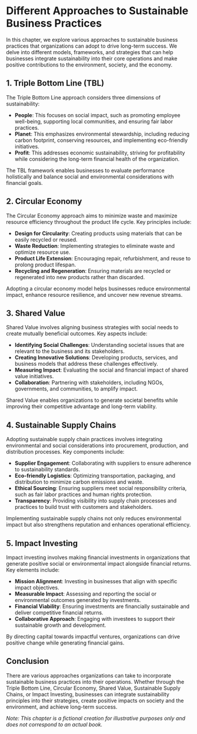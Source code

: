 Different Approaches to Sustainable Business Practices
=================================================================

In this chapter, we explore various approaches to sustainable business practices that organizations can adopt to drive long-term success. We delve into different models, frameworks, and strategies that can help businesses integrate sustainability into their core operations and make positive contributions to the environment, society, and the economy.

1\. Triple Bottom Line (TBL)
---------------------------

The Triple Bottom Line approach considers three dimensions of sustainability:

* **People**: This focuses on social impact, such as promoting employee well-being, supporting local communities, and ensuring fair labor practices.
* **Planet**: This emphasizes environmental stewardship, including reducing carbon footprint, conserving resources, and implementing eco-friendly initiatives.
* **Profit**: This addresses economic sustainability, striving for profitability while considering the long-term financial health of the organization.

The TBL framework enables businesses to evaluate performance holistically and balance social and environmental considerations with financial goals.

2\. Circular Economy
-------------------

The Circular Economy approach aims to minimize waste and maximize resource efficiency throughout the product life cycle. Key principles include:

* **Design for Circularity**: Creating products using materials that can be easily recycled or reused.
* **Waste Reduction**: Implementing strategies to eliminate waste and optimize resource use.
* **Product Life Extension**: Encouraging repair, refurbishment, and reuse to prolong product lifespan.
* **Recycling and Regeneration**: Ensuring materials are recycled or regenerated into new products rather than discarded.

Adopting a circular economy model helps businesses reduce environmental impact, enhance resource resilience, and uncover new revenue streams.

3\. Shared Value
---------------

Shared Value involves aligning business strategies with social needs to create mutually beneficial outcomes. Key aspects include:

* **Identifying Social Challenges**: Understanding societal issues that are relevant to the business and its stakeholders.
* **Creating Innovative Solutions**: Developing products, services, and business models that address these challenges effectively.
* **Measuring Impact**: Evaluating the social and financial impact of shared value initiatives.
* **Collaboration**: Partnering with stakeholders, including NGOs, governments, and communities, to amplify impact.

Shared Value enables organizations to generate societal benefits while improving their competitive advantage and long-term viability.

4\. Sustainable Supply Chains
----------------------------

Adopting sustainable supply chain practices involves integrating environmental and social considerations into procurement, production, and distribution processes. Key components include:

* **Supplier Engagement**: Collaborating with suppliers to ensure adherence to sustainability standards.
* **Eco-friendly Logistics**: Optimizing transportation, packaging, and distribution to minimize carbon emissions and waste.
* **Ethical Sourcing**: Ensuring suppliers meet social responsibility criteria, such as fair labor practices and human rights protection.
* **Transparency**: Providing visibility into supply chain processes and practices to build trust with customers and stakeholders.

Implementing sustainable supply chains not only reduces environmental impact but also strengthens reputation and enhances operational efficiency.

5\. Impact Investing
-------------------

Impact investing involves making financial investments in organizations that generate positive social or environmental impact alongside financial returns. Key elements include:

* **Mission Alignment**: Investing in businesses that align with specific impact objectives.
* **Measurable Impact**: Assessing and reporting the social or environmental outcomes generated by investments.
* **Financial Viability**: Ensuring investments are financially sustainable and deliver competitive financial returns.
* **Collaborative Approach**: Engaging with investees to support their sustainable growth and development.

By directing capital towards impactful ventures, organizations can drive positive change while generating financial gains.

Conclusion
----------

There are various approaches organizations can take to incorporate sustainable business practices into their operations. Whether through the Triple Bottom Line, Circular Economy, Shared Value, Sustainable Supply Chains, or Impact Investing, businesses can integrate sustainability principles into their strategies, create positive impacts on society and the environment, and achieve long-term success.

*Note: This chapter is a fictional creation for illustrative purposes only and does not correspond to an actual book.*
